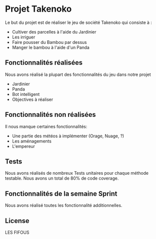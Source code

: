 # Projet Takenoko

Le but du projet est de réaliser le jeu de société Takenoko qui consiste à :
- Cultiver des parcelles à l'aide du Jardinier
- Les irriguer
- Faire pousser du Bambou par dessus
- Manger le bambou à l'aide d'un Panda
## Fonctionnalités réalisées

Nous avons réalisé la plupart des fonctionnalités du jeu dans notre projet 
- Jardinier
- Panda
- Bot intelligent
- Objectives à réaliser

## Fonctionnalités non réalisées

Il nous manque certaines fonctionnalités:
- Une partie des météos à implémenter (Orage, Nuage, ?)
- Les aménagements
- L'empereur

## Tests

Nous avons réalisés de nombreux Tests unitaires pour chaque méthode testable.
Nous avons un total de 80% de code coverage.

## Fonctionnalités de la semaine Sprint

Nous avons réalisé toutes les fonctionnalité additionnelles.

## License

 LES FIFOUS   
